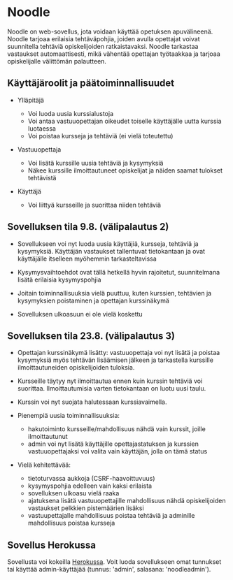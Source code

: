 # Noodle

Noodle on web-sovellus, jota voidaan käyttää opetuksen apuvälineenä. Noodle tarjoaa erilaisia tehtäväpohjia, joiden avulla opettajat voivat suunnitella tehtäviä opiskelijoiden ratkaistavaksi. Noodle tarkastaa vastaukset automaattisesti, mikä vähentää opettajan työtaakkaa ja tarjoaa opiskelijalle välittömän palautteen. 

## Käyttäjäroolit ja päätoiminnallisuudet

* Ylläpitäjä
	* Voi luoda uusia kurssialustoja
	* Voi antaa vastuuopettajan oikeudet toiselle käyttäjälle uutta kurssia luotaessa
	* Voi poistaa kursseja ja tehtäviä (ei vielä toteutettu)

* Vastuuopettaja
	* Voi lisätä kurssille uusia tehtäviä ja kysymyksiä
	* Näkee kurssille ilmoittautuneet opiskelijat ja näiden saamat tulokset tehtävistä

* Käyttäjä
	* Voi liittyä kursseille ja suorittaa niiden tehtäviä

## Sovelluksen tila 9.8. (välipalautus 2)

* Sovellukseen voi nyt luoda uusia käyttäjiä, kursseja, tehtäviä ja kysymyksiä. Käyttäjän vastaukset tallentuvat tietokantaan ja ovat käyttäjälle itselleen myöhemmin tarkasteltavissa

* Kysymysvaihtoehdot ovat tällä hetkellä hyvin rajoitetut, suunnitelmana lisätä erilaisia kysymyspohjia

* Joitain toiminnallisuuksia vielä puuttuu, kuten kurssien, tehtävien ja kysymyksien poistaminen ja opettajan kurssinäkymä

* Sovelluksen ulkoasuun ei ole vielä koskettu

## Sovelluksen tila 23.8. (välipalautus 3)

* Opettajan kurssinäkymä lisätty: vastuuopettaja voi nyt lisätä ja poistaa kysymyksiä myös tehtävän lisäämisen jälkeen ja tarkastella kurssille ilmoittautuneiden opiskelijoiden tuloksia.

* Kursseille täytyy nyt ilmoittautua ennen kuin kurssin tehtäviä voi suorittaa. Ilmoittautumisia varten tietokantaan on luotu uusi taulu.

* Kurssin voi nyt suojata halutessaan kurssiavaimella.

* Pienempiä uusia toiminnallisuuksia:
	* hakutoiminto kursseille/mahdollisuus nähdä vain kurssit, joille ilmoittautunut
	* admin voi nyt lisätä käyttäjille opettajastatuksen ja kurssien vastuuopettajaksi voi valita vain käyttäjän, jolla on tämä status

* Vielä kehitettävää:
	* tietoturvassa aukkoja (CSRF-haavoittuvuus)
	* kysymyspohjia edelleen vain kaksi erilaista
	* sovelluksen ulkoasu vielä raaka
	* ajatuksena lisätä vastuuopettajille mahdollisuus nähdä opiskelijoiden vastaukset pelkkien pistemäärien lisäksi
	* vastuupettajalle mahdollisuus poistaa tehtäviä ja adminille mahdollisuus poistaa kursseja

## Sovellus Herokussa

Sovellusta voi kokeilla [Herokussa](http://tsoha-noodle.herokuapp.com/). Voit luoda sovellukseen omat tunnukset tai käyttää admin-käyttäjää (tunnus: 'admin', salasana: 'noodleadmin').
